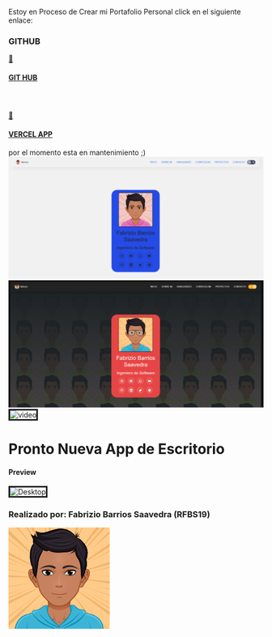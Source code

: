 Estoy en Proceso de Crear mi Portafolio Personal
click en el siguiente enlace: 
<br>
<h3>GITHUB</h3>
<a href="https://fabriziobarriossaavedra.github.io/repositorio.com" title="Ver Proyecto rounded-3">🙂 <h4>GIT HUB</h4></a>
<br>
<h3></h3>
<a href="https://repositorio-com.vercel.app" title="Ver Proyecto">🙂 <h4>VERCEL APP</h4></a>    

por el momento esta en mantenimiento ;)
<br>
<a class="py-3 border rounded-5"><img src="img/readme/lightmode.png" alt="blanco" border="0"></a>
<a class="py-4 border rounded-5"><img src="img/readme/darkmode.png" alt="negro" border="0"></a>
<a class="py-2 border rounded-5"><img src="img/readme/vid1.gif" alt="video" border="3" style="width: 20rem;"></a>

<h1>Pronto Nueva App de Escritorio</h1>
<h4>Preview</h4>
<a class="py-2 border rounded-5"><img src="img/readme/escritorio.gif" alt="Desktop" border="3" style="width: 40rem;"></a>
<h3><b>Realizado por:</b> Fabrizio Barrios Saavedra (RFBS19)</h3>
<img src="img/avatar/myAvatar3.png" width="200" alt="avatar">